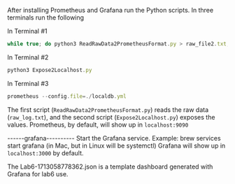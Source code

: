 After installing Prometheus and Grafana run the Python scripts. In three terminals run the following 

In Terminal #1
```javascript
while true; do python3 ReadRawData2PrometheusFormat.py > raw_file2.txt; sleep 0.5; done
```

In Terminal #2
```javascript
python3 Expose2Localhost.py
```

In Terminal #3
```javascript
prometheus --config.file=./localdb.yml
```

The first script (`ReadRawData2PrometheusFormat.py`) reads the raw data (`raw_log.txt`), and the second script (`Expose2Localhost.py`) exposes the values. Prometheus, by default, will show up in `localhost:9090`


------grafana----------
Start the Grafana service. Example:
brew services start grafana (in Mac, but in Linux will be systemctl)
Grafana will show up in `localhost:3000` by default.


The Lab6-1713058778362.json is a template dashboard generated with Grafana for lab6 use.
